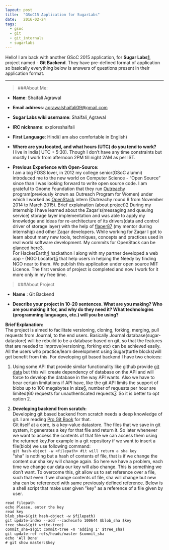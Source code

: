 ```yaml
---
layout: post
title:  "GSoC15 Application for SugarLabs"
date:   2016-02-24
tags:
  - gsoc
  - git
  - git_internals
  - sugarlabs
---
```


Hello! I am back with another GSoC 2015 application, for **Sugar Labs[1]**, project named - **Git Backend**. They have pre-defined format of application so basically everything below is answers of questions present in their application format.  

___  

> ###About Me:

* **Name**: Shaifali Agrawal
* **Email address**: agrawalshaifali09@gmail.com
* **Sugar Labs wiki username**: Shaifali_Agrawal
* **IRC nickname**: exploreshaifali
* **First Language**: Hindi(I am also comfortable in English)
* **Where are you located, and what hours (UTC) do you tend to work?**  
I live in India( UTC + 5:30). Though I don’t have any time constraints but mostly I work from afternoon 2PM till night 2AM as per IST.  

* **Previous Experience with Open-Source:**  
I am a big FOSS lover, in 2012 my college senior(GSoC alumni) introduced me to the new world on Computer Science - “Open Source” since than I was looking forward to write open source code. I am grateful to Gnome Foundation that they run [Outreachy][Outreachy] program(previously known as Outreach Program for Women) under which I worked as [OpenStack][OpenStack] intern (Outreachy round 9 from November 2014 to March 2015). Brief explaination (about project)[2] During my internship I have learned about the Zaqar's(messaging and queuing service) storage layer implementation and was able to apply my knowledge and ideas for re-architecture of its drivers(data and control driver of storage layer) with the help of [flaper87][flaper87] (my mentor during internship) and other Zaqar developers. While working for Zaqar I got to learn about many new tools, techniques, concepts and practices used in real world software development. My commits for OpenStack can be glanced here[3].    
For HackerEarth[4] hackathon I along with my partner developed a web app - (NGO Locator)[5] that help users in helping the Needy by finding NGO near to them. We publish this application under open source MIT Licence. The first version of project is completed and now I work for it more only in my free time.

> ###About Project

* **Name** : Git Backend

* **Describe your project in 10-20 sentences. What are you making? Who are you making it for, and why do they need it? What technologies (programming languages, etc.) will you be using?**   

**Brief Explanation:**  
The project is aimed to facilitate versioning, cloning, forking, merging, pull requests from Journal, to the end users. Basically Journal database(sugar-datastore) will be rebuild to be a database based on git, so that the features that are needed to improve(versioning, forking etc) can be achieved easily. All the users who practice/learn development using Sugar(turtle blocks)will get benefit from this. For developing git based backend I have two choices:

1. Using some API that provide similar functionality like github provide [git data] but this will create dependency of database on the API and will force to develop the database in the way API wants. Also we have to bear certain limitations if API have, like the git API limits the support of blobs up to 100 megabytes in size[6], number of requests per hour are limited(60 requests for unauthenticated requests[7]. So it is better to opt option 2.

2. **Developing backend from scratch:**  
Developing git based backend from scratch needs a deep knowledge of git. I am reading [Pro Git Book][Pro Git Book] for that.  
Git itself at a core, is a key-value datastore. The files that we save in git system, it generates a key for that file and return it. So later whenever we want to access the contents of that file we can access them using the returned key.For example in a git repository if we want to insert a file(blob) we use following command:  
`git hash-object -w <filepath> #it will return a sha key`  
"sha" is nothing but a hash of contents of file, that is if we change the content our sha key will change again.
So here we have a problem, each time we change our data our key will also change. This is something we don’t want. To overcome this, git allow us to set reference over a file, such that even if we change contents of file, sha will change but new sha can be referenced with same previously defined reference. Below is a shell script that make user given "key" as a reference of a file given by user.  
```echo Please, enter file path
read filepath  
echo Please, enter the key  
read key  
blob_sha=$(git hash-object -w $filepath)  
git update-index --add --cacheinfo 100644 $blob_sha $key  
tree_sha=$(git write-tree)  
commit_sha=$(git commit-tree -m 'adding 1' $tree_sha)  
git update-ref refs/heads/master $commit_sha  
echo 'All Done'  
# git show master:$key   
```




[1]: https://www.sugarlabs.org/
[2]: https://wiki.openstack.org/wiki/Outreachy/Ideas#Zaqar:_Split_data.2Fcontrol_planes
[3]: https://review.openstack.org/#/q/owner:shaifali,n,z
[4]: http://hackerearth.com/
[5]: http://help-the-needy.herokuapp.com/
[6]: https://developer.github.com/v3/git/blobs/
[7]: https://developer.github.com/v3/#rate-limiting
[Outreachy]: https://wiki.gnome.org/Outreachy/
[OpenStack]: http://openstack.org/
[flaper87]: http://www.flaper87.com/
[git data]: https://developer.github.com/v3/git/
[Pro Git Book]: http://git-scm.com/book/en/v2